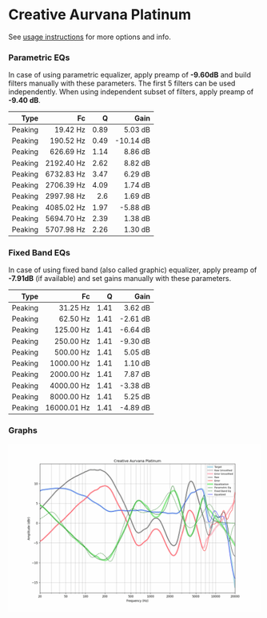 # Creative Aurvana Platinum
See [usage instructions](https://github.com/jaakkopasanen/AutoEq#usage) for more options and info.

### Parametric EQs
In case of using parametric equalizer, apply preamp of **-9.60dB** and build filters manually
with these parameters. The first 5 filters can be used independently.
When using independent subset of filters, apply preamp of **-9.40 dB**.

| Type    | Fc         |    Q | Gain      |
|--------:|-----------:|-----:|----------:|
| Peaking | 19.42 Hz   | 0.89 | 5.03 dB   |
| Peaking | 190.52 Hz  | 0.49 | -10.14 dB |
| Peaking | 626.69 Hz  | 1.14 | 8.86 dB   |
| Peaking | 2192.40 Hz | 2.62 | 8.82 dB   |
| Peaking | 6732.83 Hz | 3.47 | 6.29 dB   |
| Peaking | 2706.39 Hz | 4.09 | 1.74 dB   |
| Peaking | 2997.98 Hz | 2.6  | 1.69 dB   |
| Peaking | 4085.02 Hz | 1.97 | -5.88 dB  |
| Peaking | 5694.70 Hz | 2.39 | 1.38 dB   |
| Peaking | 5707.98 Hz | 2.26 | 1.30 dB   |

### Fixed Band EQs
In case of using fixed band (also called graphic) equalizer, apply preamp of **-7.91dB**
(if available) and set gains manually with these parameters.

| Type    | Fc          |    Q | Gain     |
|--------:|------------:|-----:|---------:|
| Peaking | 31.25 Hz    | 1.41 | 3.62 dB  |
| Peaking | 62.50 Hz    | 1.41 | -2.61 dB |
| Peaking | 125.00 Hz   | 1.41 | -6.64 dB |
| Peaking | 250.00 Hz   | 1.41 | -9.30 dB |
| Peaking | 500.00 Hz   | 1.41 | 5.05 dB  |
| Peaking | 1000.00 Hz  | 1.41 | 1.10 dB  |
| Peaking | 2000.00 Hz  | 1.41 | 7.87 dB  |
| Peaking | 4000.00 Hz  | 1.41 | -3.38 dB |
| Peaking | 8000.00 Hz  | 1.41 | 5.25 dB  |
| Peaking | 16000.01 Hz | 1.41 | -4.89 dB |

### Graphs
![](./Creative%20Aurvana%20Platinum.png)
